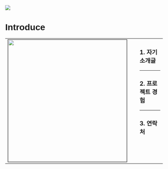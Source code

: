 
<img src="https://capsule-render.vercel.app/api?type=Rect&color=random&height=150&section=header&text=Jun's DevelopStation&fontSize=60"/>
<h1 align="left" style="font-family: 'Paperlogy' , sans-serif;">Introduce</h1>
<table align="center" style="width:100%; border:none; border-collapse:collapse; background-color:transparent;"> <tr>
    <td style="width:50%; vertical-align: top; padding-right: 20px; border:none; background-color:transparent;"> <img src="https://github.com/user-attachments/assets/6097649c-3f20-48dd-99a4-77ba1b930ffc" height="390" width="380" border="1px solid black">
    </td>
    <td style="width:50%; vertical-align: top; padding-left: 20px; border:none; background-color:transparent;"> <h3>1. 자기소개글</h3>
      <hr>
      <h3>2. 프로젝트 경험</h3>
      <hr>
      <h3>3. 연락처</h3>
    </td>
  </tr>
</table>
